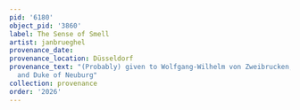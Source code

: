 ```yaml
---
pid: '6180'
object_pid: '3860'
label: The Sense of Smell
artist: janbrueghel
provenance_date:
provenance_location: Düsseldorf
provenance_text: "(Probably) given to Wolfgang-Wilhelm von Zweibrucken, Count Palatine
  and Duke of Neuburg"
collection: provenance
order: '2026'
---
```

